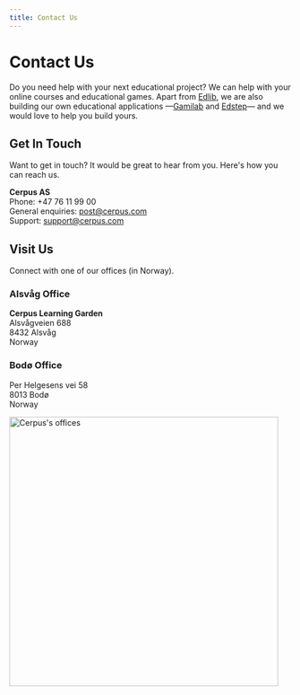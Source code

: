 ```yaml
---
title: Contact Us
---
```


# Contact Us

Do you need help with your next educational project? We can help with your online courses and educational games. Apart from [Edlib](https://github.com/cerpus/Edlib), we are also building our own educational applications &mdash;[Gamilab](https://gamilab.com/) and [Edstep](https://edstep.com/)&mdash; and we would love to help you build yours.

## Get In Touch

Want to get in touch? It would be great to hear from you. Here's how you can reach us.

**Cerpus AS**<br/>
Phone: +47 76 11 99 00<br/>
General enquiries: <post@cerpus.com><br/>
Support: <support@cerpus.com><br/>

## Visit Us

Connect with one of our offices (in Norway).

### Alsvåg Office

**Cerpus Learning Garden**<br/>
Alsvågveien 688<br/>
8432 Alsvåg<br/>
Norway<br/>

### Bodø Office

Per Helgesens vei 58<br/>
8013 Bodø<br/>
Norway<br/>

<div class="text--center">
    <img alt="Cerpus's offices" width="480" src="/img/cerpus-offices.png" />
</div>
